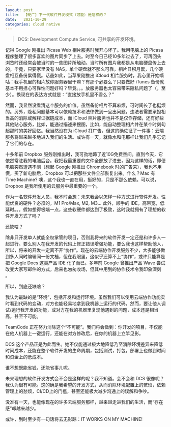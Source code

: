 ```yaml
---
layout: post
title:  【硬广】下一代软件开发模式（可能）是啥样的？
date:   2021-10-29
categories: cloud native
---
```

> DCS: Development Compute Service, 可共享的开发环境。

记得 Google 刚推出 Picasa Web 相片服务时我开心坏了。我用电脑上的 Picasa 程序整理了很多喜欢的图片同步了上去。时至今日已经10多年过去了，可再回头浏览时还经常会被当时的一些图片所触动。当时所有图片我都是从电脑硬盘传上去的，毕竟，只要家里没有 NAS，单个硬盘就不那么可靠，相片日积月累，几个硬盘相互备份累得慌。话虽如此，当苹果刚推出 iCloud 相片服务时，我心里开始嘀咕：我手机里的相片放你服务器里干嘛？有那个必要么？只要做好 iTunes 备份就基本不用担心可靠性问题好吗？毕竟。。。放服务器也太容易带来隐私问题了（，至少）。换现在的表达方式就是：“直接放手机里不香么？”

然而，我显然没看清这个服务的价值。虽然备份相片不算麻烦，可时间长了也挺烦的。另外，隐私问题基本可以依赖技术和法律做到一旦出问题，违法者需要承担相当高的消除或解释证据链成本，而 iCloud 照片服务也并不是仅作存储，还有好些其他贴心服务，比如，能通过描述来搜图，比如，能自动整理相片并在某个时刻勾起那时的美好回忆。我当然没在为 iCloud 打广告，但这的确佐证了一件事：云端服务将越来越多地进入我们的生活。或许有一天，就像水和电那样让我们几乎忘记了它们的存在。

十多年前 Dropbox 服务刚推出时，我可劲地薅了近10G免费空间。直到今天，它依然常驻我的电脑后台。我把我最重要的文件全部放了进去，因为这样的话，即便电脑突然遭遇不测（想起 Google 刚推出 Chromebook 时的广告来），我也不用慌，买了新电脑后，Dropbox 可以把那些文件全部恢复出来。什么？Mac 有 Time Machine? 噢，这个我也一直在用，挺好的，只是不那么依赖。可以说，Dropbox 是我所使用的云服务中最重要的一个。

作为一名软件开发人员，我不时会想：未来我会以怎样一种方式进行软件开发。性能优良的硬件？必须的，M1 Pro/Max, M2, M3... 此外，顺手的 IDE，高带宽，低延时。。。假如想得极端一点，这些软硬件都达到了极致，这时我就拥有了理想的软件开发方式了吗？

还缺啥？

除非只开发单人就能全权掌管的项目，否则我将来的软件开发一定还是和许多人一起进行。要么别人在我开发的代码上修正错误增强功能，要么我也这样帮助他人，所以，将来的开发一定离不开“协作”。现在的云端协作开发服务不少，大多能够做到多人同时编辑同一份文档，但在我眼里，这似乎还算不上“协作”，或许只能算是把 Google Docs 这类产品 IDE 化了而已。多年前 Google 曾推出产品 Wave 尝试改变大家写邮件的方式，后来也匆匆收场，但其中用到的协作技术令我印象深刻 。

所以，到底还缺啥？

我认为最缺的是“环境”，包括开发和运行环境。虽然我们可以使用云端协作功能实时看到代码的变动，对方也能轻易地拿到我机器上运行的代码，然而，要让他人调试/运行我开发的功能，或对方在我的机器里复现他遇到的问题，成本还是相当高，甚至不可能。

TeamCode 正在努力消除这个“不可能”。我们将会做到：你开发的项目，不仅能在他人机器上一键运行，还能在对方修改后，在你的机器上立竿见影。

DCS 这个产品正是为此而生。她不仅能通过极大地降低乃至消除环境差异来降低时间成本，还能在整个软件开发的生命周期，包括测试，打包，部署上也做到时间和资金上的低成本。

谁不想既能省钱，还能省事儿呢。

未来理想的软件开发方式会不会是这样的呢？我不知道。会不会和 DCS 很像呢？我认为很有可能。这的确是我希望的开发方式，从而消除环境配置上的繁琐，依赖管理上的愁烦，CI/CD上的门槛，甚至还能极大减少沟通上的误解和争吵。

没准有一天，也能像现在的许多云端服务那样，越来越走进我们的生活，而“存在感”却越来越少。

或许，到时至少有一句话将去无影踪：IT WORKS ON MY MACHINE!
